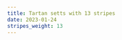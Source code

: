 ```yaml
---
title: Tartan setts with 13 stripes
date: 2023-01-24
stripes_weight: 13
---
```

<no value>

<no value>